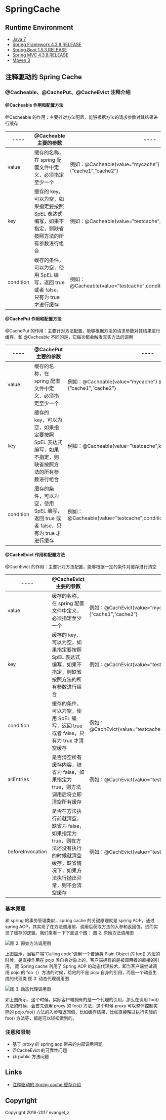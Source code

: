 # SpringCache

## Runtime Environment

 - [Java 7](http://www.oracle.com/technetwork/java/javase/downloads/jdk7-downloads-1880260.html)
 - [Spring Framework 4.3.8.RELEASE](http://projects.spring.io/spring-framework)
 - [Spring Boot 1.5.3.RELEASE](https://projects.spring.io/spring-boot)
 - [Spring MVC 4.3.8.RELEASE](http://projects.spring.io/spring-framework)
 - [Maven 3](http://maven.apache.org)

## 注释驱动的 Spring Cache

### @Cacheable、@CachePut、@CacheEvict 注释介绍

#### @Cacheable 作用和配置方法

@Cacheable 的作用：主要针对方法配置，能够根据方法的请求参数对其结果进行缓存

----| @Cacheable 主要的参数 |----
----|------|----
value | 缓存的名称，在 spring 配置文件中定义，必须指定至少一个 | 例如：@Cacheable(value=”mycache”) 或者 @Cacheable(value={”cache1”,”cache2”}
key | 缓存的 key，可以为空，如果指定要按照 SpEL 表达式编写，如果不指定，则缺省按照方法的所有参数进行组合 | 例如：@Cacheable(value=”testcache”,key=”#userName”)
condition | 缓存的条件，可以为空，使用 SpEL 编写，返回 true 或者 false，只有为 true 才进行缓存 | 例如：@Cacheable(value=”testcache”,condition=”#userName.length()>2”)

#### @CachePut 作用和配置方法

@CachePut 的作用：主要针对方法配置，能够根据方法的请求参数对其结果进行缓存，和 @Cacheable 不同的是，它每次都会触发真实方法的调用

----| @CachePut 主要的参数 |----
----|------|----
value | 缓存的名称，在 spring 配置文件中定义，必须指定至少一个 | 例如：@Cacheable(value=”mycache”) 或者 @Cacheable(value={”cache1”,”cache2”}
key | 缓存的 key，可以为空，如果指定要按照 SpEL 表达式编写，如果不指定，则缺省按照方法的所有参数进行组合 | 例如：@Cacheable(value=”testcache”,key=”#userName”)
condition | 缓存的条件，可以为空，使用 SpEL 编写，返回 true 或者 false，只有为 true 才进行缓存 | 例如：@Cacheable(value=”testcache”,condition=”#userName.length()>2”)

#### @CacheEvict 作用和配置方法

@CachEvict 的作用：主要针对方法配置，能够根据一定的条件对缓存进行清空

----| @CacheEvict 主要的参数 |----
----|------|----
value | 缓存的名称，在 spring 配置文件中定义，必须指定至少一个 | 例如：@CachEvict(value=”mycache”) 或者 @CachEvict(value={”cache1”,”cache2”}
key | 缓存的 key，可以为空，如果指定要按照 SpEL 表达式编写，如果不指定，则缺省按照方法的所有参数进行组合 | 例如：@CachEvict(value=”testcache”,key=”#userName”)
condition | 缓存的条件，可以为空，使用 SpEL 编写，返回 true 或者 false，只有为 true 才清空缓存 | 例如：@CachEvict(value=”testcache”,condition=”#userName.length()>2”)
allEntries | 是否清空所有缓存内容，缺省为 false，如果指定为 true，则方法调用后将立即清空所有缓存 | 例如：@CachEvict(value=”testcache”,allEntries=true)
beforeInvocation | 是否在方法执行前就清空，缺省为 false，如果指定为 true，则在方法还没有执行的时候就清空缓存，缺省情况下，如果方法执行抛出异常，则不会清空缓存 | 例如：@CachEvict(value=”testcache”，beforeInvocation=true)

### 基本原理

和 spring 的事务管理类似，spring cache 的关键原理就是 spring AOP，通过 spring AOP，其实现了在方法调用前、调用后获取方法的入参和返回值，进而实现了缓存的逻辑。我们来看一下下面这个图：
图 2. 原始方法调用图

![图 2. 原始方法调用图](https://www.ibm.com/developerworks/cn/opensource/os-cn-spring-cache/image002.jpg)

上图显示，当客户端“Calling code”调用一个普通类 Plain Object 的 foo() 方法的时候，是直接作用在 pojo 类自身对象上的，客户端拥有的是被调用者的直接的引用。
而 Spring cache 利用了 Spring AOP 的动态代理技术，即当客户端尝试调用 pojo 的 foo（）方法的时候，给他的不是 pojo 自身的引用，而是一个动态生成的代理类
图 3. 动态代理调用图

![图 3. 动态代理调用图](https://www.ibm.com/developerworks/cn/opensource/os-cn-spring-cache/image003.jpg)

如上图所示，这个时候，实际客户端拥有的是一个代理的引用，那么在调用 foo() 方法的时候，会首先调用 proxy 的 foo() 方法，这个时候 proxy 可以整体控制实际的 pojo.foo() 方法的入参和返回值，比如缓存结果，比如直接略过执行实际的 foo() 方法等，都是可以轻松做到的。

### 注意和限制

- 基于 proxy 的 spring aop 带来的内部调用问题
- @CacheEvict 的可靠性问题
- 非 public 方法问题

## Links

- [注释驱动的 Spring cache 缓存介绍](https://www.ibm.com/developerworks/cn/opensource/os-cn-spring-cache/)

## Copyright

Copyright 2016-2017 evangel_z.
